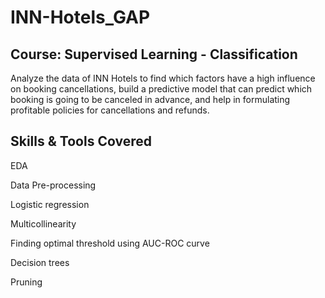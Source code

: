 # INN-Hotels_GAP

## Course: Supervised Learning - Classification

Analyze the data of INN Hotels to find which factors have a high influence on booking cancellations, build a predictive model that can predict which booking is going to be canceled in advance, and help in formulating profitable policies for cancellations and refunds.

## Skills & Tools Covered

EDA

Data Pre-processing

Logistic regression

Multicollinearity

Finding optimal threshold using AUC-ROC curve

Decision trees

Pruning
